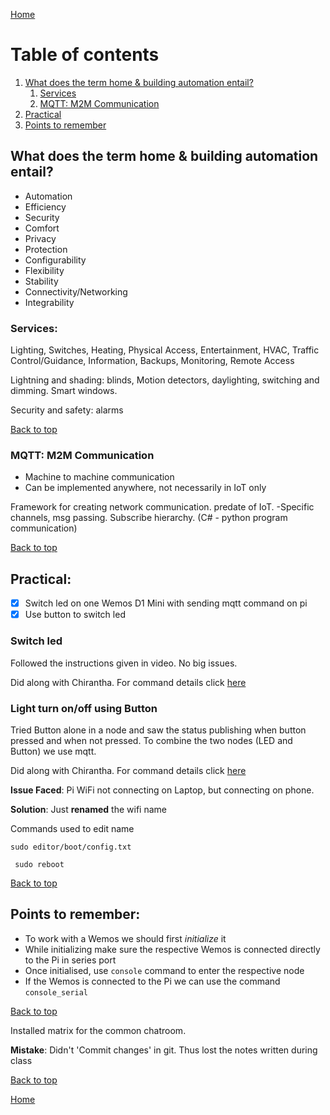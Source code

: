 [Home](https://github.com/AnastasiiaMishchenko/Internationals/blob/master/Rosemary%20Poovattil/Portfolio.md)

# Table of contents
1. [What does the term home & building automation entail?](#hab)
    1. [Services](#Ser)
    2. [MQTT: M2M Communication](#m2m)
2. [Practical](#prac)
3. [Points to remember](#notes)


## What does the term home & building automation entail? <a name="hab"></a>
- Automation
- Efficiency 
- Security
- Comfort
- Privacy
- Protection
- Configurability
- Flexibility
- Stability
- Connectivity/Networking
- Integrability


### Services: <a name="Ser"></a>
Lighting, Switches, Heating, Physical
Access, Entertainment, HVAC, Traffic
Control/Guidance, Information, Backups, Monitoring,
Remote Access 

Lightning and shading: blinds, Motion detectors, daylighting, switching and dimming. Smart windows.

Security and safety: alarms

<a href="#top">Back to top</a>

### MQTT: M2M Communication <a name="m2m"></a>

- Machine to machine communication  
- Can be implemented anywhere, not necessarily in IoT only

Framework for creating network communication. predate of IoT. -Specific channels, msg passing. Subscribe hierarchy. (C# - python program communication)

<a href="#top">Back to top</a>

## Practical: <a name="prac"></a>
- [x] Switch led on one Wemos D1 Mini with sending mqtt command on pi
- [x] Use button to switch led

### Switch led 
Followed the instructions given in video. No big issues.

Did along with Chirantha. For command details click [here](https://github.com/AnastasiiaMishchenko/Internationals/blob/master/Chirantha%20Peramunage-_/IoT%20Lecture%20Logs/lecture2.md#Practical_Session)

### Light turn on/off using Button
Tried Button alone in a node and saw the status publishing when button pressed and when not pressed.
To combine the two nodes (LED and Button) we use mqtt.

Did along with Chirantha. For command details click [here](https://github.com/AnastasiiaMishchenko/Internationals/blob/master/Chirantha%20Peramunage-_/IoT%20Lecture%20Logs/lecture2.md#Practical_Session)

**Issue Faced**: Pi WiFi not connecting on Laptop, but connecting on phone.

**Solution**: Just **renamed** the wifi name

Commands used to edit name


 ``` sudo editor/boot/config.txt ``` 
 
 
``` sudo reboot``` 

<a href="#top">Back to top</a>


## Points to remember: <a name="notes"></a>

- To work with a Wemos we should first *initialize* it
- While initializing make sure the respective Wemos is connected directly to the Pi in series port
- Once initialised, use ``console`` command to enter the respective node
- If the Wemos is connected to the Pi we can use the command ``console_serial``


<a href="#top">Back to top</a>


Installed matrix for the common chatroom.


**Mistake**: Didn't 'Commit changes' in git. Thus lost the notes written during class


<a href="#top">Back to top</a>

[Home](https://github.com/AnastasiiaMishchenko/Internationals/blob/master/Rosemary%20Poovattil/Portfolio.md)
